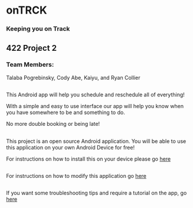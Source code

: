 # onTRCK #
### Keeping you on Track

##
## 422 Project 2

### Team Members:
 Talaba Pogrebinsky, Cody Abe, Kaiyu, and Ryan Collier
##
This Android app will help you schedule and reschedule all of everything!

With a simple and easy to use interface our app will help you know when you have somewhere to be and something to do.

No more double booking or being late!

##
This project is an open source Android application. You will be able to use this application on your own Android Device for free!

For instructions on how to install this on your device please go [here](./README.md)

##
For instructions on how to modify this application go [here](./README.md)

##
If you want some troubleshooting tips and require a tutorial on the app, go [here](./README.md)
